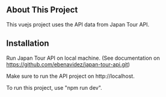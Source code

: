 ## About This Project

This vuejs project uses the API data from Japan Tour API. 

## Installation

Run Japan Tour API on local machine. 
(See documentation on https://github.com/ebenavidez/japan-tour-api.git)

Make sure to run the API project on http://localhost.

To run this project, use "npm run dev".



